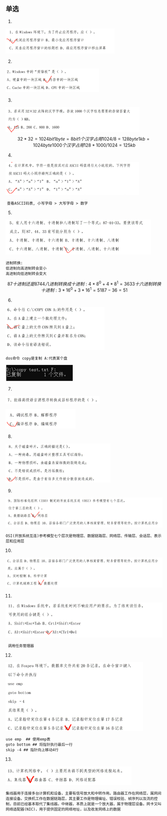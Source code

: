## 单选

1. 

![image-20210608225150784](信息技术考试.assets/image-20210608225150784.png)



2. 

![image-20210608225253856](信息技术考试.assets/image-20210608225253856.png)

[windows剪切板]:https://www.php.cn/windows-444124.html

3. 

![image-20210608225339485](信息技术考试.assets/image-20210608225339485.png)
$$
32 * 32 = 1024bit
1byte=8bit
1个汉字占用 1024/8=128byte
1kb = 1024byte
1000个汉字占用 128 * 1000 /1024 = 125kb
$$


4. 

![image-20210608225410108](信息技术考试.assets/image-20210608225410108.png)

​		`查看ASCII码表, 小写字母 > 大写字母 > 数字`

[ASCII码表]:http://c.biancheng.net/c/ascii/



5. 

![image-20210608232128448](信息技术考试.assets/image-20210608232128448.png)

```
进制转换: 
低进制向高进制转会变小
高进制向低进制转会变大
```

$$
87 十进制还是87 
44 八进制转换成十进制: 4*8^0 +4*8^1 = 36
33 十六进制转换十进制: 3*16^0 + 3*16^1 = 51
87 - 36 = 51
$$

[进制转换]:https://www.cnblogs.com/gaizai/p/4233780.html



6. 

![image-20210608232157534](信息技术考试.assets/image-20210608232157534.png)

`dos命令 copy是复制 A:代表某个盘`

![image-20210608233211704](信息技术考试.assets/image-20210608233211704.png)

7. 

![image-20210608233254500](信息技术考试.assets/image-20210608233254500.png)

![image-20210608233610543](信息技术考试.assets/image-20210608233610543.png)

8. 

![image-20210608234813256](信息技术考试.assets/image-20210608234813256.png)

9. 

![image-20210608234839074](信息技术考试.assets/image-20210608234839074.png)

`OSI(开放系统互连)参考模型七个层次是物理层、数据链路层、网络层、传输层、会话层、表示层和应用层`

[模型分层解释]:https://zhidao.baidu.com/question/398483190.html

10. 

![image-20210608235213150](信息技术考试.assets/image-20210608235213150.png)

11. 

![image-20210608235234831](信息技术考试.assets/image-20210608235234831.png)

` 调用任务管理器`

12. 

![image-20210608235342733](信息技术考试.assets/image-20210608235342733.png)



```
use emp  ## 使用emp表
goto bottom ## 将指针执行最后一行
skip -4 ## 指针向上移动4行
```



13. 

![image-20210608235735550](信息技术考试.assets/image-20210608235735550.png)

```
集线器用于连接多台计算机和设备，主要有信号放大和中转作用。路由器工作在网络层，属网间连接设备。交换机工作在数据链路层，其主要工作是物理编址、错误校验、帧序列以及流的控制，目前已经基本取代了集线器。中继器，本质上就是一个放大器，属于物理层设备。网卡又叫网络适配器(NIC)，用于提供固定的网络地址，以及收发网络上的数据
```

